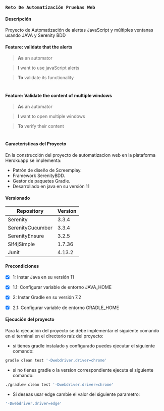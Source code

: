 ### `Reto De Automatización Pruebas Web`

#### Descripción

Proyecto de Automatización de alertas JavaScript y múltiples ventanas usando JAVA y Serenity BDD

#### Feature: validate that the alerts

> **As** an automator

> **I** want to use javaScript alerts

> **To** validate its functionality

#
#### Feature: Validate the content of multiple windows
> **As** an automator

> **I** want to open multiple windows

> **To** verify their content
#

#### Características del Proyecto

En la construcción del proyecto de automatizacion web en la plataforma Herokuapp se implementa:

- Patrón de diseño de Screemplay.
- Framework SerenityBDD.
- Gestor de paquetes Gradle.
- Desarrollado en java en su versión 11

#### Versionado

| Repository       | Version |
|------------------|---------|
| Serenity         | 3.3.4   |
| SerenityCucumber | 3.3.4   |
| SerenityEnsure   | 3.2.5   |
| Slf4jSimple      | 1.7.36  |
| Junit            | 4.13.2  |

#### Precondiciones

- [x] 1: Instar Java en su versión 11
- [x] 1.1: Configurar variable de entorno JAVA_HOME
- [x] 2: Instar Gradle en su versión 7.2
- [x] 2.1: Configurar variable de entorno GRADLE_HOME


#### Ejecución del proyecto

Para la ejecución del proyecto se debe implementar el siguiente comando en el terminal en el directorio raíz del proyecto:
- si tienes gradle instalado y configurado puedes ejecutar el siguiente comando:
```sh
gradle clean test '-Dwebdriver.driver=chrome'
```
- si no tienes gradle o la version correspondiente ejecuta el siguiente comando:
```sh
./gradlew clean test '-Dwebdriver.driver=chrome'
```
- Si deseas usar edge cambie el valor del siguiente parametro:
```sh
'-Dwebdriver.driver=edge'
```